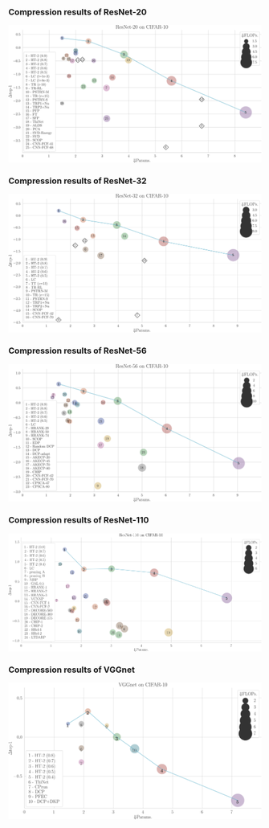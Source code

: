 ### Compression results of ResNet-20
![sada](resnet20.png?raw=true)

### Compression results of ResNet-32
![](resnet32.png?raw=true)

### Compression results of ResNet-56
![](resnet56.png?raw=true)

### Compression results of ResNet-110
![](resnet110.png?raw=true)

### Compression results of VGGnet
![](vggnet.png?raw=true)

